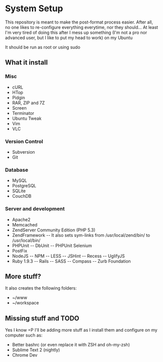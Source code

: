 # System Setup

This repository is meant to make the post-format process easier. After all, no one likes to re-configure everything everytime, nor they should...
At least I'm very tired of doing this after I mess up something (I'm not a pro nor advanced user, but I like to put my head to work) on my Ubuntu

It should be run as root or using sudo

## What it install

### Misc

- cURL
- HTop
- Pidgin
- RAR, ZIP and 7Z
- Screen
- Terminator
- Ubuntu Tweak
- Vim
- VLC

### Version Control

- Subversion
- Git

### Database

- MySQL
- PostgreSQL
- SQLite
- CouchDB

### Server and development

- Apache2
- Memcached
- ZendServer Community Edition (PHP 5.3)
- ZendFramework
-- It also sets sym-links from /usr/local/zend/bin/ to /usr/local/bin/
- PHPUnit
-- DbUnit
-- PHPUnit Selenium
- PostFix
- NodeJS
-- NPM
-- LESS
-- JSHint
-- Recess
-- UglifyJS
- Ruby 1.9.3
-- Rails
-- SASS
-- Compass
-- Zurb Foundation

## More stuff?

It also creates the following folders:
- ~/www
- ~/workspace

## Missing stuff and TODO

Yes I know =P I'll be adding more stuff as I install them and configure on my computer such as:
- Better bashrc (or even replace it with ZSH and oh-my-zsh)
- Sublime Text 2 (nightly)
- Chrome Dev
